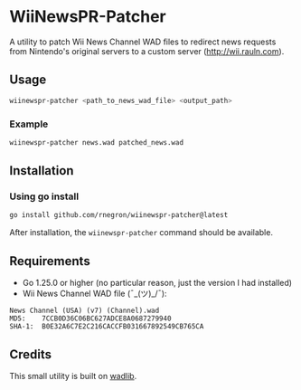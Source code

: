 # WiiNewsPR-Patcher

A utility to patch Wii News Channel WAD files to redirect news requests from Nintendo's original servers to a custom server (http://wii.rauln.com).

## Usage

```bash
wiinewspr-patcher <path_to_news_wad_file> <output_path>
```

### Example
```bash
wiinewspr-patcher news.wad patched_news.wad
```

## Installation

### Using go install
```bash
go install github.com/rnegron/wiinewspr-patcher@latest
```
After installation, the `wiinewspr-patcher` command should be available.

## Requirements

- Go 1.25.0 or higher (no particular reason, just the version I had installed)
- Wii News Channel WAD file (¯\_(ツ)_/¯):
```
News Channel (USA) (v7) (Channel).wad
MD5:	7CCB0D36C06BC627ADCE8A0687279940
SHA-1:	B0E32A6C7E2C216CACCFB031667892549CB765CA
```

## Credits

This small utility is built on [wadlib](https://github.com/wii-tools/wadlib).
